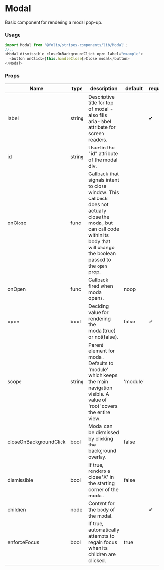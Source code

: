 # Modal
Basic component for rendering a modal pop-up.
### Usage

```js
import Modal from '@folio/stripes-components/lib/Modal';
//..
<Modal dismissible closeOnBackgroundClick open label="example">
  <button onClick={this.handleClose}>Close modal</button>
</Modal>
```

### Props
Name | type | description | default | required
--- | --- | --- | --- | ---
label | string | Descriptive title for top of modal - also fills aria-label attribute for screen readers. | | &#10004;
id | string | Used in the "id" attribute of the modal div. | |
onClose | func | Callback that signals intent to close window. This callback does not actually close the modal, but can call code within its body that will change the boolean passed to the `open` prop. | |
onOpen | func | Callback fired when modal opens. | noop |
open | bool | Deciding value for rendering the modal(true) or not(false). | false | &#10004;
scope | string | Parent element for modal. Defaults to 'module' which keeps the main navigation visible. A value of 'root' covers the entire view. | 'module' |
closeOnBackgroundClick | bool | Modal can be dismissed by clicking the background overlay. | false |
dismissible | bool | If true, renders a close 'X' in the starting corner of the modal. | false |
children | node | Content for the body of the modal. | | &#10004;
enforceFocus | bool | If true, automatically attempts to regain focus when its children are clicked.  | true |
